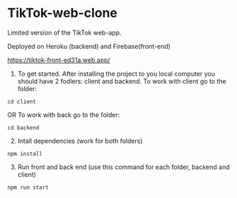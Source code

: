 # TikTok-web-clone
Limited version of the TikTok web-app. 

Deployed on Heroku (backend) and Firebase(front-end)

<https://tiktok-front-ed31a.web.app/>


1. To get started. After installing the project to you local computer you should have 2 fodlers: client and backend.
To work with client go to the folder:

```
cd client
```

OR
To work with back go to the folder:

```
cd backend
```

2. Intall dependencies (work for both folders)

```
npm install

```

3. Run front and back end (use this command for each folder, backend and client)

```
npm run start

```


